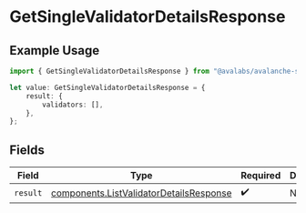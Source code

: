 # GetSingleValidatorDetailsResponse

## Example Usage

```typescript
import { GetSingleValidatorDetailsResponse } from "@avalabs/avalanche-sdk/models/operations";

let value: GetSingleValidatorDetailsResponse = {
    result: {
        validators: [],
    },
};
```

## Fields

| Field                                                                                              | Type                                                                                               | Required                                                                                           | Description                                                                                        |
| -------------------------------------------------------------------------------------------------- | -------------------------------------------------------------------------------------------------- | -------------------------------------------------------------------------------------------------- | -------------------------------------------------------------------------------------------------- |
| `result`                                                                                           | [components.ListValidatorDetailsResponse](../../models/components/listvalidatordetailsresponse.md) | :heavy_check_mark:                                                                                 | N/A                                                                                                |